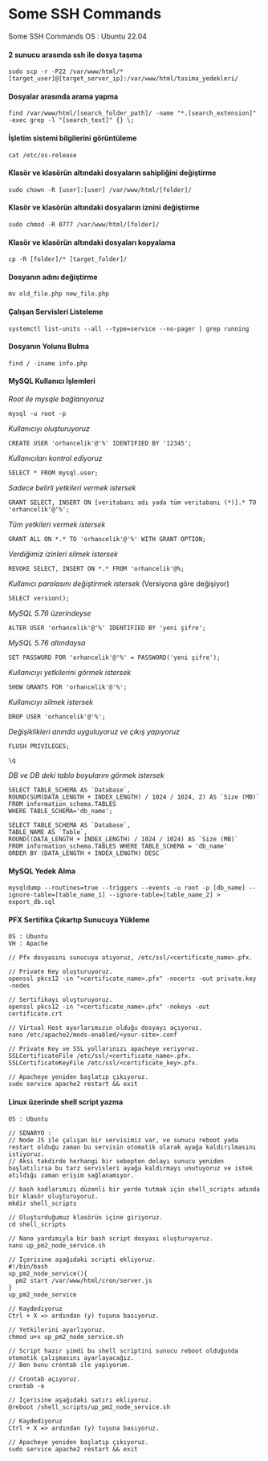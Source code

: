 # Some SSH Commands
Some SSH Commands OS : Ubuntu 22.04

#### 2 sunucu arasında ssh ile dosya taşıma
~~~ ssh
sudo scp -r -P22 /var/www/html/* [target_user]@[target_server_ip]:/var/www/html/tasima_yedekleri/
~~~

#### Dosyalar arasında arama yapma
~~~ ssh
find /var/www/html/[search_folder_path]/ -name "*.[search_extension]" -exec grep -l "[search_text]" {} \;
~~~

#### İşletim sistemi bilgilerini görüntüleme
~~~ ssh
cat /etc/os-release
~~~

#### Klasör ve klasörün altındaki dosyaların sahipliğini değiştirme
~~~ ssh
sudo chown -R [user]:[user] /var/www/html/[folder]/
~~~

#### Klasör ve klasörün altındaki dosyaların iznini değiştirme
~~~ ssh
sudo chmod -R 0777 /var/www/html/[folder]/
~~~

#### Klasör ve klasörün altındaki dosyaları kopyalama
~~~ ssh
cp -R [folder]/* [target_folder]/
~~~

#### Dosyanın adını değiştirme
~~~ ssh
mv old_file.php new_file.php
~~~

#### Çalışan Servisleri Listeleme
~~~ ssh
systemctl list-units --all --type=service --no-pager | grep running
~~~

#### Dosyanın Yolunu Bulma
~~~ ssh
find / -iname info.php
~~~

#### MySQL Kullanıcı İşlemleri
*Root ile mysqle bağlanıyoruz*
~~~ ssh 
mysql -u root -p
~~~

*Kullanıcıyı oluşturuyoruz*
~~~ ssh 
CREATE USER 'orhancelik'@'%' IDENTIFIED BY '12345';
~~~

*Kullanıcıları kontrol ediyoruz*
~~~ ssh 
SELECT * FROM mysql.user;
~~~

*Sadece belirli yetkileri vermek istersek*
~~~ ssh 
GRANT SELECT, INSERT ON [veritabanı adı yada tüm veritabanı (*)].* TO 'orhancelik'@'%';
~~~

*Tüm yetkileri vermek istersek*
~~~ ssh 
GRANT ALL ON *.* TO 'orhancelik'@'%' WITH GRANT OPTION;
~~~

*Verdiğimiz izinleri silmek istersek*
~~~ ssh 
REVOKE SELECT, INSERT ON *.* FROM 'orhancelik'@%;
~~~

*Kullanıcı parolasını değiştirmek istersek* (Versiyona göre değişiyor)
~~~ ssh 
SELECT version();
~~~

*MySQL 5.76 üzerindeyse*
~~~ ssh 
ALTER USER 'orhancelik'@'%' IDENTIFIED BY 'yeni şifre';
~~~

*MySQL 5.76 altındaysa*
~~~ ssh 
SET PASSWORD FOR 'orhancelik'@'%' = PASSWORD('yeni şifre');
~~~

*Kullanıcıyı yetkilerini görmek istersek*
~~~ ssh 
SHOW GRANTS FOR 'orhancelik'@'%';
~~~

*Kullanıcıyı silmek istersek*
~~~ ssh 
DROP USER 'orhancelik'@'%';
~~~

*Değişiklikleri anında uyguluyoruz ve çıkış yapıyoruz*
~~~ ssh 
FLUSH PRIVILEGES;
~~~

~~~ ssh 
\q
~~~

*DB ve DB deki tablo boyularını görmek istersek*

~~~ ssh 
SELECT TABLE_SCHEMA AS `Database`, 
ROUND(SUM(DATA_LENGTH + INDEX_LENGTH) / 1024 / 1024, 2) AS `Size (MB)` 
FROM information_schema.TABLES
WHERE TABLE_SCHEMA='db_name';
~~~

~~~ ssh 
SELECT TABLE_SCHEMA AS `Database`,
TABLE_NAME AS `Table`,
ROUND((DATA_LENGTH + INDEX_LENGTH) / 1024 / 1024) AS `Size (MB)`
FROM information_schema.TABLES WHERE TABLE_SCHEMA = 'db_name'
ORDER BY (DATA_LENGTH + INDEX_LENGTH) DESC
~~~

#### MySQL Yedek Alma
~~~ ssh 
mysqldump --routines=true --triggers --events -u root -p [db_name] --ignore-table=[table_name_1] --ignore-table=[table_name_2] > export_db.sql
~~~

#### PFX Sertifika Çıkartıp Sunucuya Yükleme
~~~ ssh 
OS : Ubuntu
VH : Apache

// Pfx dosyasını sunucuya atıyoruz, /etc/ssl/<certificate_name>.pfx.

// Private Key oluşturuyoruz.
openssl pkcs12 -in "<certificate_name>.pfx" -nocerts -out private.key -nodes

// Sertifikayı oluşturuyoruz.
openssl pkcs12 -in "<certificate_name>.pfx" -nokeys -out certificate.crt

// Virtual Host ayarlarımızın olduğu dosyayı açıyoruz.
nano /etc/apache2/mods-enabled/<your-site>.conf

// Private Key ve SSL yollarınızı apacheye veriyoruz.
SSLCertificateFile /etc/ssl/<certificate_name>.pfx.
SSLCertificateKeyFile /etc/ssl/<certificate_key>.pfx.

// Apacheye yeniden başlatıp çıkıyoruz.
sudo service apache2 restart && exit
~~~

#### Linux üzerinde shell script yazma
~~~ ssh 
OS : Ubuntu

// SENARYO : 
// Node JS ile çalışan bir servisimiz var, ve sunucu reboot yada restart olduğu zaman bu servisin otomatik olarak ayağa kaldırılmasını istiyoruz.
// Aksi takdirde herhangi bir sebepten dolayı sunucu yeniden başlatılırsa bu tarz servisleri ayağa kaldırmayı unutuyoruz ve istek atıldığı zaman erişim sağlanamıyor.

// bash kodlarımızı düzenli bir yerde tutmak için shell_scripts adında bir klasör oluşturuyoruz.
mkdir shell_scripts

// Oluşturduğumuz klasörün içine giriyoruz.
cd shell_scripts

// Nano yardımıyla bir bash script dosyası oluşturuyoruz.
nano up_pm2_node_service.sh

// İçerisine aşağıdaki scripti ekliyoruz.
#!/bin/bash
up_pm2_node_service(){
  pm2 start /var/www/html/cron/server.js
}
up_pm2_node_service

// Kaydediyoruz
Ctrl + X => ardından (y) tuşuna basıyoruz.

// Yetkilerini ayarlıyoruz.
chmod u+x up_pm2_node_service.sh

// Script hazır şimdi bu shell scriptini sunucu reboot olduğunda otomatik çalışmasını ayarlayacağız.
// Ben bunu crontab ile yapıyorum.

// Crontab açıyoruz.
crontab -e

// İçerisine aşağıdaki satırı ekliyoruz.
@reboot /shell_scripts/up_pm2_node_service.sh

// Kaydediyoruz
Ctrl + X => ardından (y) tuşuna basıyoruz.

// Apacheye yeniden başlatıp çıkıyoruz.
sudo service apache2 restart && exit
~~~
